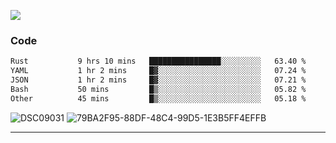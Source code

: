 

![](https://visitor-badge.glitch.me/badge?page_id=jakenherman.jakenherman)

### Code
<!--START_SECTION:waka-->

```txt
Rust           9 hrs 10 mins   ████████████████░░░░░░░░░   63.40 %
YAML           1 hr 2 mins     █▓░░░░░░░░░░░░░░░░░░░░░░░   07.24 %
JSON           1 hr 2 mins     █▓░░░░░░░░░░░░░░░░░░░░░░░   07.21 %
Bash           50 mins         █▒░░░░░░░░░░░░░░░░░░░░░░░   05.82 %
Other          45 mins         █▒░░░░░░░░░░░░░░░░░░░░░░░   05.18 %
```

<!--END_SECTION:waka-->



![DSC09031](https://github.com/JakenHerman/JakenHerman/assets/4694843/d0a4f563-5528-4464-9538-0dd479edc7cf)
![79BA2F95-88DF-48C4-99D5-1E3B5FF4EFFB](https://github.com/JakenHerman/JakenHerman/assets/4694843/4bbb0b71-b719-4978-b0c7-b4721bb680bc)


---
